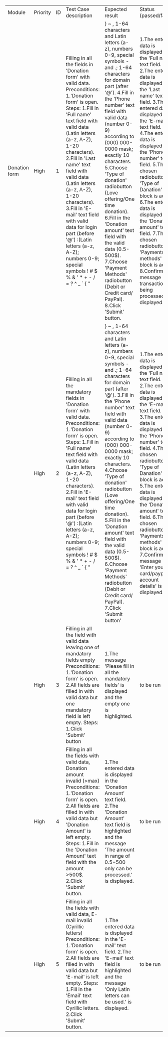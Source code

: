 | | | | | | |
|-|-|-|-|-|-|
|Module|Priority|ID|Test Case description|Expected result|Status (passed/failed)|
|Donation form|High|1|Filling in all the fields in 'Donation form' with valid data. Preconditions: 1.'Donation form' is open. Steps: 1.Fill in 'Full name' text field with valid data (Latin letters (a-z, A-Z), 1-20 characters). 2.Fill in 'Last name' text field with valid data (Latin letters (a-z, A-Z), 1-20 characters). 3.Fill in 'E-mail' text field with valid data for login part (before '@') :(Latin letters (a-z, A-Z); numbers 0-9; special symbols ! # $ % & ' * + - / = ? ^ _ ` { "| } ~ , 1-64 characters and Latin letters (a-z), numbers 0-9, special symbols - and .; 1-64 characters for domain part (after '@'). 4.Fill in the 'Phone number' text field with valid data (number 0-9) according to (000) 000-0000 mask; exactly 10 characters. 5.Choose 'Type of donation' radiobutton (Love offering/One time donation). 6.Fill in the 'Donation amount' text field with the valid data (0.5-500$). 7.Choose 'Payment Methods' radiobutton (Debit or Credit card/ PayPal). 8.Click 'Submit' button.| 1.The entered data is displayed in the 'Full name' text field. 2.The entered data is displayed in the 'Last name' text field. 3.The entered data is displayed in the 'E-mail' text field. 4.The entered data is displayed in the 'Phone number' text field. 5.The chosen radiobutton in 'Type of Danation' block is active. 6.The entered data is displayed in the 'Donation amount' text field. 7.The chosen radiobutton  in 'Payments methods' block is active. 8.Confirmation message 'Your transaction is being processed is displayed.|to be run|
| |High|2|Filling in all the mandatory fields in 'Donation form' with valid data. Preconditions: 1.'Donation form' is open. Steps: 1.Fill in 'Full name' text field with valid data (Latin letters (a-z, A-Z), 1-20 characters). 2.Fill in 'E-mail' text field with valid data for login part (before '@') :(Latin letters (a-z, A-Z); numbers 0-9; special symbols ! # $ % & ' * + - / = ? ^ _ ` { "| } ~ , 1-64 characters and Latin letters (a-z), numbers 0-9, special symbols - and .; 1-64 characters for domain part (after '@'). 3.Fill in the 'Phone number' text field with valid data (number 0-9) according to (000) 000-0000 mask; exactly 10 characters. 4.Choose 'Type of donation' radiobutton (Love offering/One time donation). 5.Fill in the 'Donation amount' text field with the valid data (0.5-500$). 6.Choose 'Payment Methods' radiobutton (Debit or Credit card/ PayPal). 7.Click 'Submit button' | 1.The entered data is displayed in the 'Full name' text field. 2.The entered data is displayed in the 'E-mail' text field. 3.The entered data is displayed in the 'Phone number' text field. 4.The chosen radiobutton in 'Type of Danation' block is active. 5.The entered data is displayed in the 'Donation amount' text field. 6.The chosen radiobutton  in 'Payments methods' block is active. 7.Confirmation message 'Enter your card/paypal account details' is displayed. |to be run|
| |High|3|Filling in all the field with valid data leaving one of mandatory fields empty Preconditions: 1.'Donation form' is open. 2.All fields are filled in with valid data but one mandatory field is left empty. Steps: 1.Click 'Submit' button| 1.The message 'Please fill in all the mandatory fields' is displayed and the empty one is highlighted.|to be run|
| |High|4|Filling in all the fields with valid data, Donation amount invalid (>max) Preconditions: 1.'Donation form' is open. 2.All fields are filled in with valid data but 'Donation Amount' is left empty. Steps: 1.Fill in the 'Donation Amount' text field with the amount >500$. 2.Click 'Submit' button.| 1.The entered data is displayed in the 'Donation Amount' text field. 2.The 'Donation Amount' text field is highlighted and the message 'The amount in range of 0.5$-500$ only can be processed.' is displayed. |to be run|
| |High|5|Filling in all the fields with valid data, E-mail invalid (Cyrillic letters) Preconditions: 1.'Donation form' is open. 2.All fields are filled in with valid data but 'E-mail' is left empty. Steps: 1.Fill in the 'Email' text field with Cyrillic letters. 2.Click 'Submit' button. |1.The entered data is displayed in the 'E-mail' text field. 2.The 'E-mail' text field is highlighted and the message 'Only Latin letters can be used.' is displayed.|to be run|
